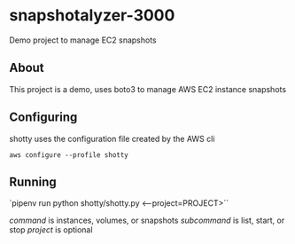 # snapshotalyzer-3000
Demo project to manage EC2 snapshots

## About

This project is a demo, uses boto3 to manage AWS EC2 instance snapshots

## Configuring

shotty uses the configuration file created by the AWS cli

`aws configure --profile shotty`

## Running

`pipenv run python shotty/shotty.py <command> <--project=PROJECT>``

*command* is instances, volumes, or snapshots
*subcommand* is list, start, or stop
*project* is optional

